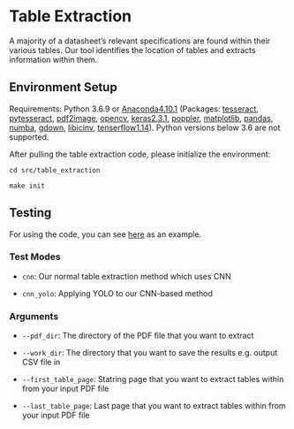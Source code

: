 # Table Extraction

A majority of a datasheet’s relevant specifications are found within their various tables. Our tool identifies the location of tables and extracts information within them.

## Environment Setup

Requirements: Python 3.6.9 or [Anaconda4.10.1](https://docs.conda.io/projects/conda/en/latest/user-guide/install/linux.html) (Packages: [tesseract](https://anaconda.org/conda-forge/tesseract), [pytesseract](https://anaconda.org/conda-forge/pytesseract), [pdf2image](https://anaconda.org/conda-forge/pdf2image), [opencv](https://anaconda.org/conda-forge/opencv), [keras2.3.1](https://anaconda.org/conda-forge/keras), [poppler](https://anaconda.org/conda-forge/poppler), [matplotlib](https://anaconda.org/conda-forge/matplotlib), [pandas](https://anaconda.org/anaconda/pandas), [numba](https://anaconda.org/numba/numba), [gdown](https://anaconda.org/conda-forge/gdown), [libicinv](https://anaconda.org/conda-forge/libiconv/), [tenserflow1.14](https://anaconda.org/conda-forge/tensorflow)). Python versions below 3.6 are not supported.

After pulling the table extraction code, please initialize the environment:

`cd src/table_extraction`

`make init`

## Testing
For using the code, you can see [here](https://github.com/idea-fasoc/datasheet-scrubber/tree/master/tests/table_extraction) as an example.
### Test Modes
- `cnn`: Our normal table extraction method which uses CNN

- `cnn_yolo`: Applying YOLO to our CNN-based method

### Arguments
- `--pdf_dir`: The directory of the PDF file that you want to extract

- `--work_dir`: The directory that you want to save the results e.g. output CSV file in

- `--first_table_page`: Statring page that you want to extract tables within from your input PDF file

- `--last_table_page`: Last page that you want to extract tables within from your input PDF file
